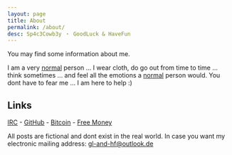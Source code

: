 ```yaml
---
layout: page
title: About
permalink: /about/
desc: Sp4c3Cowb3y ・ GoodLuck & HaveFun
---
```


You may find some information about me.

I am a very [normal](https://en.wikipedia.org/wiki/Social_norm) person ... I wear cloth, do go out from time to time ... think sometimes ... and feel all the emotions a [normal](https://en.wikipedia.org/wiki/Social_norm) person would. You dont have to fear me ... I am here to help :)
## Links

[IRC](http://iamawesome.com) -
[GitHub](https://github.com/goodluck-and-havefun) -
[Bitcoin](https://static.coindesk.com/wp-content/uploads/2019/08/shutterstock_786941158-860x430.jpg) -
[Free Money](https://rrrgggbbb.com/)

All posts are fictional and dont exist in the real world. In case you want my electronic mailing address: gl-and-hf@outlook.de

